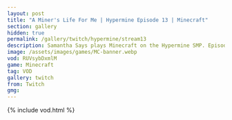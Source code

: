 ```yaml
---
layout: post
title: "A Miner's Life For Me | Hypermine Episode 13 | Minecraft"
section: gallery
hidden: true
permalink: /gallery/twitch/hypermine/stream13
description: Samantha Says plays Minecraft on the Hypermine SMP. Episode 13.
image: /assets/images/games/MC-banner.webp
vod: RUVsybDxmlM
game: Minecraft
tag: VOD
gallery: twitch
from: Twitch
gmg:
---
```

{% include vod.html %}